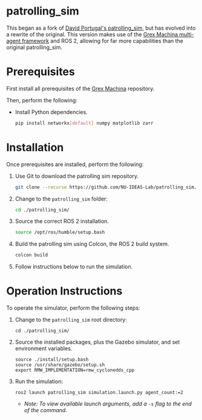# patrolling_sim
This began as a fork of [David Portugal's patrolling_sim](https://github.com/davidbsp/patrolling_sim), but has evolved into a rewrite of the original. This version makes use of the [Grex Machina multi-agent framework](https://github.com/NU-IDEAS-Lab/grex) and ROS 2, allowing for far more capabilities than the original patrolling_sim.

# Prerequisites
First install all prerequisites of the [Grex Machina](https://github.com/NU-IDEAS-Lab/grex) repository.

Then, perform the following:

 * Install Python dependencies.
   ```bash
   pip install networkx[default] numpy matplotlib zarr
   ```

# Installation
Once prerequisites are installed, perform the following:

 1) Use Git to download the patrolling sim repository.

    ```bash
    git clone --recurse https://github.com/NU-IDEAS-Lab/patrolling_sim.git
    ```
    
 2) Change to the `patrolling_sim` folder:

    ```bash
    cd ./patrolling_sim/
    ```

 3) Source the correct ROS 2 installation.
   
    ```bash
    source /opt/ros/humble/setup.bash
    ```
    
 4) Build the patrolling sim using Colcon, the ROS 2 build system.

    ```bash
    colcon build
    ```

 5) Follow instructions below to run the simulation.
 
 # Operation Instructions
To operate the simulator, perform the following steps:

 1) Change to the `patrolling_sim` root directory:

    ```
    cd ./patrolling_sim/
    ```

 2) Source the installed packages, plus the Gazebo simulator, and set environment variables.
   
    ```
    source ./install/setup.bash
    source /usr/share/gazebo/setup.sh
    export RMW_IMPLEMENTATION=rmw_cyclonedds_cpp
    ```

 3) Run the simulation:

    ```
    ros2 launch patrolling_sim simulation.launch.py agent_count:=2
    ```

    * *Note: To view available launch arguments, add a* `-s` *flag to the end of the command.*
